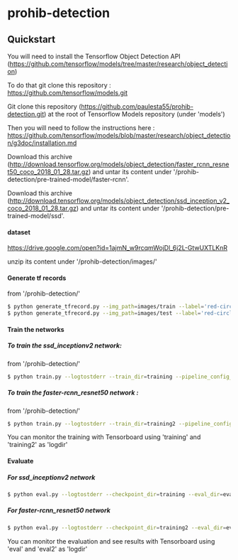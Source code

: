 # prohib-detection

## Quickstart

You will need to install the Tensorflow Object Detection API (https://github.com/tensorflow/models/tree/master/research/object_detection)

To do that git clone this repository : https://github.com/tensorflow/models.git

Git clone this repository (https://github.com/paulesta55/prohib-detection.git) at the root of Tensorflow Models repository (under 'models')

Then you will need to follow the instructions here : https://github.com/tensorflow/models/blob/master/research/object_detection/g3doc/installation.md

Download this archive (http://download.tensorflow.org/models/object_detection/faster_rcnn_resnet50_coco_2018_01_28.tar.gz) and untar its content under '/prohib-detection/pre-trained-model/faster-rcnn'.

Download this archive (http://download.tensorflow.org/models/object_detection/ssd_inception_v2_coco_2018_01_28.tar.gz) and untar its content under '/prohib-detection/pre-trained-model/ssd'.

#### dataset
https://drive.google.com/open?id=1ajmN_w9rcqmWojDl_6j2L-GtwUXTLKnR

unzip its content under '/prohib-detection/images/'

#### Generate tf records 

from  '/prohib-detection/'

```bash
$ python generate_tfrecord.py --img_path=images/train --label='red-circle' --csv_input=annotations/train_ul.csv --output_path=annotations/train_ul.record
$ python generate_tfrecord.py --img_path=images/test --label='red-circle' --csv_input=annotations/test_ul.csv --output_path=annotations/test_ul.record
```

#### Train the networks

##### To train the ssd_inceptionv2 network:

from  '/prohib-detection/'

```bash
$ python train.py --logtostderr --train_dir=training --pipeline_config_path=training/ssd_inception_v2_coco.config
```

##### To train the faster-rcnn_resnet50 network :

from  '/prohib-detection/'

```bash
$ python train.py --logtostderr --train_dir=training2 --pipeline_config_path=training2/faster_rcnn_resnet50_coco.config
```

You can monitor the training with Tensorboard using 'training' and 'training2' as 'logdir'

#### Evaluate 

##### For ssd_inceptionv2 network

```bash
$ python eval.py --logtostderr --checkpoint_dir=training --eval_dir=eval --pipeline_config_path=training/ssd_inception_v2_coco.config
```

##### For faster-rcnn_resnet50 network

```bash
$ python eval.py --logtostderr --checkpoint_dir=training2 --eval_dir=eval2 --pipeline_config_path=training2/faster_rcnn_resnet50_coco.config
```
You can monitor the evaluation and see results with Tensorboard using 'eval' and 'eval2' as 'logdir'
